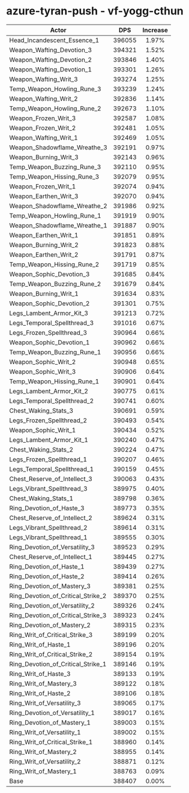 # azure-tyran-push - vf-yogg-cthun
| Actor | DPS | Increase |
|---|:---:|:---:|
|Head_Incandescent_Essence_1|396055|1.97%|
|Weapon_Wafting_Devotion_3|394321|1.52%|
|Weapon_Wafting_Devotion_2|393846|1.40%|
|Weapon_Wafting_Devotion_1|393301|1.26%|
|Weapon_Wafting_Writ_3|393274|1.25%|
|Temp_Weapon_Howling_Rune_3|393239|1.24%|
|Weapon_Wafting_Writ_2|392836|1.14%|
|Temp_Weapon_Howling_Rune_2|392673|1.10%|
|Weapon_Frozen_Writ_3|392587|1.08%|
|Weapon_Frozen_Writ_2|392481|1.05%|
|Weapon_Wafting_Writ_1|392469|1.05%|
|Weapon_Shadowflame_Wreathe_3|392191|0.97%|
|Weapon_Burning_Writ_3|392143|0.96%|
|Temp_Weapon_Buzzing_Rune_3|392110|0.95%|
|Temp_Weapon_Hissing_Rune_3|392079|0.95%|
|Weapon_Frozen_Writ_1|392074|0.94%|
|Weapon_Earthen_Writ_3|392070|0.94%|
|Weapon_Shadowflame_Wreathe_2|391986|0.92%|
|Temp_Weapon_Howling_Rune_1|391919|0.90%|
|Weapon_Shadowflame_Wreathe_1|391887|0.90%|
|Weapon_Earthen_Writ_1|391851|0.89%|
|Weapon_Burning_Writ_2|391823|0.88%|
|Weapon_Earthen_Writ_2|391791|0.87%|
|Temp_Weapon_Hissing_Rune_2|391719|0.85%|
|Weapon_Sophic_Devotion_3|391685|0.84%|
|Temp_Weapon_Buzzing_Rune_2|391679|0.84%|
|Weapon_Burning_Writ_1|391634|0.83%|
|Weapon_Sophic_Devotion_2|391301|0.75%|
|Legs_Lambent_Armor_Kit_3|391213|0.72%|
|Legs_Temporal_Spellthread_3|391016|0.67%|
|Legs_Frozen_Spellthread_3|390964|0.66%|
|Weapon_Sophic_Devotion_1|390962|0.66%|
|Temp_Weapon_Buzzing_Rune_1|390956|0.66%|
|Weapon_Sophic_Writ_2|390948|0.65%|
|Weapon_Sophic_Writ_3|390906|0.64%|
|Temp_Weapon_Hissing_Rune_1|390901|0.64%|
|Legs_Lambent_Armor_Kit_2|390775|0.61%|
|Legs_Temporal_Spellthread_2|390741|0.60%|
|Chest_Waking_Stats_3|390691|0.59%|
|Legs_Frozen_Spellthread_2|390493|0.54%|
|Weapon_Sophic_Writ_1|390434|0.52%|
|Legs_Lambent_Armor_Kit_1|390240|0.47%|
|Chest_Waking_Stats_2|390224|0.47%|
|Legs_Frozen_Spellthread_1|390207|0.46%|
|Legs_Temporal_Spellthread_1|390159|0.45%|
|Chest_Reserve_of_Intellect_3|390063|0.43%|
|Legs_Vibrant_Spellthread_3|389975|0.40%|
|Chest_Waking_Stats_1|389798|0.36%|
|Ring_Devotion_of_Haste_3|389773|0.35%|
|Chest_Reserve_of_Intellect_2|389624|0.31%|
|Legs_Vibrant_Spellthread_2|389614|0.31%|
|Legs_Vibrant_Spellthread_1|389555|0.30%|
|Ring_Devotion_of_Versatility_3|389523|0.29%|
|Chest_Reserve_of_Intellect_1|389445|0.27%|
|Ring_Devotion_of_Haste_1|389439|0.27%|
|Ring_Devotion_of_Haste_2|389414|0.26%|
|Ring_Devotion_of_Mastery_3|389381|0.25%|
|Ring_Devotion_of_Critical_Strike_2|389370|0.25%|
|Ring_Devotion_of_Versatility_2|389326|0.24%|
|Ring_Devotion_of_Critical_Strike_3|389323|0.24%|
|Ring_Devotion_of_Mastery_2|389315|0.23%|
|Ring_Writ_of_Critical_Strike_3|389199|0.20%|
|Ring_Writ_of_Haste_1|389196|0.20%|
|Ring_Writ_of_Critical_Strike_2|389154|0.19%|
|Ring_Devotion_of_Critical_Strike_1|389146|0.19%|
|Ring_Writ_of_Haste_3|389133|0.19%|
|Ring_Writ_of_Mastery_3|389122|0.18%|
|Ring_Writ_of_Haste_2|389106|0.18%|
|Ring_Writ_of_Versatility_3|389065|0.17%|
|Ring_Devotion_of_Versatility_1|389017|0.16%|
|Ring_Devotion_of_Mastery_1|389003|0.15%|
|Ring_Writ_of_Versatility_1|389002|0.15%|
|Ring_Writ_of_Critical_Strike_1|388960|0.14%|
|Ring_Writ_of_Mastery_2|388955|0.14%|
|Ring_Writ_of_Versatility_2|388871|0.12%|
|Ring_Writ_of_Mastery_1|388763|0.09%|
|Base|388407|0.00%|
